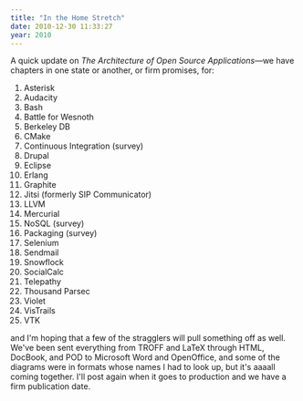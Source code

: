 ```yaml
---
title: "In the Home Stretch"
date: 2010-12-30 11:33:27
year: 2010
---
```

A quick update on <em>The Architecture of Open Source Applications</em>—we have chapters in one state or another, or firm promises, for:
<ol>
	<li>Asterisk</li>
	<li>Audacity</li>
	<li>Bash</li>
	<li>Battle for Wesnoth</li>
	<li>Berkeley DB</li>
	<li>CMake</li>
	<li>Continuous Integration (survey)</li>
	<li>Drupal</li>
	<li>Eclipse</li>
	<li>Erlang</li>
	<li>Graphite</li>
	<li>Jitsi (formerly SIP Communicator)</li>
	<li>LLVM</li>
	<li>Mercurial</li>
	<li>NoSQL (survey)</li>
	<li>Packaging (survey)</li>
	<li>Selenium</li>
	<li>Sendmail</li>
	<li>Snowflock</li>
	<li>SocialCalc</li>
	<li>Telepathy</li>
	<li>Thousand Parsec</li>
	<li>Violet</li>
	<li>VisTrails</li>
	<li>VTK</li>
</ol>
and I'm hoping that a few of the stragglers will pull something off as well. We've been sent everything from TROFF and LaTeX through HTML, DocBook, and POD to Microsoft Word and OpenOffice, and some of the diagrams were in formats whose names I had to look up, but it's aaaall coming together. I'll post again when it goes to production and we have a firm publication date.
